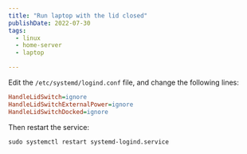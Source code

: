 ```yaml
---
title: "Run laptop with the lid closed"
publishDate: 2022-07-30
tags:
  - linux
  - home-server
  - laptop

---
```


Edit the `/etc/systemd/logind.conf` file, and change the following lines:

```ini
HandleLidSwitch=ignore
HandleLidSwitchExternalPower=ignore
HandleLidSwitchDocked=ignore
```

Then restart the service:

```console
sudo systemctl restart systemd-logind.service
```

